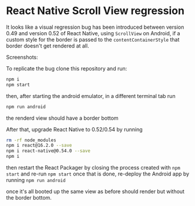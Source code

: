 # React Native Scroll View regression

It looks like a visual regression bug has been introduced between version 0.49 and version 0.52 of React Native, using `ScrollView` on Android, if a custom style for the border is passed to the `contentContainerStyle` that border doesn't get rendered at all.

Screenshots:





To replicate the bug clone this repository and run:

```sh
npm i
npm start
```
then, after starting the android emulator, in a different terminal tab run

```sh
npm run android
```

the renderd view should have a border bottom


After that, upgrade React Native to 0.52/0.54 by running

```sh
rm -rf node_modules
npm i react@16.2.0 --save
npm i react-native@0.54.0 --save
npm i
```

then restart the React Packager by closing the process created with `npm start` and re-run `npm start` once that is done, re-deploy the Android app by running `npm run android`

once it's all booted up the same view as before should render but without the border bottom.

